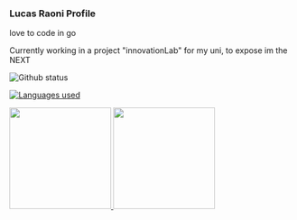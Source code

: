 ### Lucas Raoni Profile

love to code in go 

Currently working in a project "innovationLab"
for my uni, to expose im the NEXT


![Github status](https://github-readme-stats.vercel.app/api?username=mahauni&show_icons=true&theme=midnight-purple)

[![Languages used](https://github-readme-stats.vercel.app/api/top-langs/?username=mahauni&layout=compact&hide=html,css)](https://github.com/anuraghazra/github-readme-stats)

<div>
<a href="https://github.com/mahauni">
<img height="180em" src="https://github-readme-stats.vercel.app/api/top-langs/?username=mahauni&layout=compact&langs_count=7&theme=dracula"/>
<img height="180em" src="https://github-readme-stats.vercel.app/api?username=mahauni&show_icons=true&theme=dracula&include_all_commits=true&count_private=true"/>
</div>
